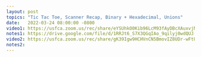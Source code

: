 ```yaml
---
layout: post
topics: "Tic Tac Toe, Scanner Recap, Binary + Hexadecimal, Unions"
date:   2022-03-24 08:00:00 -0800
video1: https://usfca.zoom.us/rec/share/eYSUhkO0Kib96LcM93fAyDBcXAuxvjN3at33ULMDdmcPk_Wf140LaZkNkzm_uhRe.cMy03uGlV5JrMcbq
notes1: https://drive.google.com/file/d/1RRJt6_S7X3QGqIAo_9qilyj0wdQUJ-L-/view?usp=sharing
video2: https://usfca.zoom.us/rec/share/gK39Igw9HCHVnCN5BmovIZ8UDr-wFtUhicxgC1qPwGQbaJ8rbBleawVUicxIwumb.70rcYZPizxfEigXh
notes2: 
---
```

